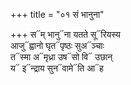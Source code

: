 +++
title = "०१ सं भानुना"

+++
स᳓म् भानु᳓ना यतते सू᳓रियस्य  
आजु᳓ह्वानो घृत᳓पृष्ठः सुअ᳓ञ्चाः  
त᳓स्मा अ᳓मृध्रा उष᳓सो वि᳓ उछान्  
य᳓ इ᳓न्द्राय सुन᳓वामे᳓ति आ᳓ह